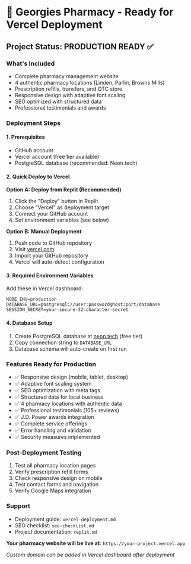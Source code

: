 # 🚀 Georgies Pharmacy - Ready for Vercel Deployment

## Project Status: PRODUCTION READY ✅

### What's Included
- Complete pharmacy management website
- 4 authentic pharmacy locations (Linden, Parlin, Browns Mills)
- Prescription refills, transfers, and OTC store
- Responsive design with adaptive font scaling
- SEO optimized with structured data
- Professional testimonials and awards

### Deployment Steps

#### 1. Prerequisites
- GitHub account
- Vercel account (free tier available)
- PostgreSQL database (recommended: Neon.tech)

#### 2. Quick Deploy to Vercel

**Option A: Deploy from Replit (Recommended)**
1. Click the "Deploy" button in Replit
2. Choose "Vercel" as deployment target
3. Connect your GitHub account
4. Set environment variables (see below)

**Option B: Manual Deployment**
1. Push code to GitHub repository
2. Visit [vercel.com](https://vercel.com)
3. Import your GitHub repository
4. Vercel will auto-detect configuration

#### 3. Required Environment Variables
Add these in Vercel dashboard:
```
NODE_ENV=production
DATABASE_URL=postgresql://user:password@host:port/database
SESSION_SECRET=your-secure-32-character-secret
```

#### 4. Database Setup
1. Create PostgreSQL database at [neon.tech](https://neon.tech) (free tier)
2. Copy connection string to `DATABASE_URL`
3. Database schema will auto-create on first run

### Features Ready for Production
- ✅ Responsive design (mobile, tablet, desktop)
- ✅ Adaptive font scaling system
- ✅ SEO optimization with meta tags
- ✅ Structured data for local business
- ✅ 4 pharmacy locations with authentic data
- ✅ Professional testimonials (105+ reviews)
- ✅ J.D. Power awards integration
- ✅ Complete service offerings
- ✅ Error handling and validation
- ✅ Security measures implemented

### Post-Deployment Testing
1. Test all pharmacy location pages
2. Verify prescription refill forms
3. Check responsive design on mobile
4. Test contact forms and navigation
5. Verify Google Maps integration

### Support
- Deployment guide: `vercel-deployment.md`
- SEO checklist: `seo-checklist.md`
- Project documentation: `replit.md`

**Your pharmacy website will be live at:** `https://your-project.vercel.app`

*Custom domain can be added in Vercel dashboard after deployment*